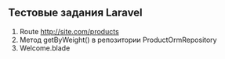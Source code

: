 ## Тестовые задания Laravel

1) Route http://site.com/products
2) Метод getByWeight() в репозитории ProductOrmRepository
3) Welcome.blade
